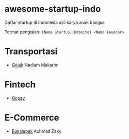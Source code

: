 # awesome-startup-indo
Daftar startup di Indonesia asli karya anak bangsa

Format pengisian: `[Nama Startup](Website) <Nama Founder>`

# Transportasi
+ [Gojek](https://gojek.com) Nadiem Makarim

# Fintech
+ [Gopay]() 

# E-Commerce
+ [Bukalapak](https://bukalapak.com) Achmad Zaky
